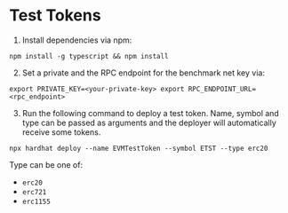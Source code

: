 # Test Tokens

1. Install dependencies via npm:

`npm install -g typescript && npm install`

2. Set a private and the RPC endpoint for the benchmark net key via:

`export PRIVATE_KEY=<your-private-key> export RPC_ENDPOINT_URL=<rpc_endpoint>`


3. Run the following command to deploy a test token. Name, symbol and type can be passed as arguments and the deployer will automatically receive some tokens.

`npx hardhat deploy --name EVMTestToken --symbol ETST --type erc20`

Type can be one of:

- `erc20`
- `erc721`
- `erc1155`
